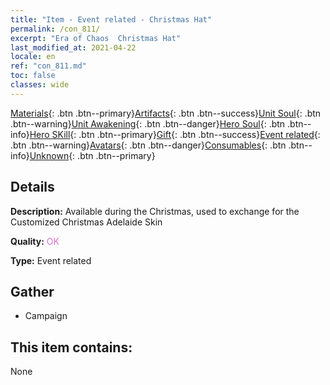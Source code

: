```yaml
---
title: "Item - Event related - Christmas Hat"
permalink: /con_811/
excerpt: "Era of Chaos  Christmas Hat"
last_modified_at: 2021-04-22
locale: en
ref: "con_811.md"
toc: false
classes: wide
---
```

 [Materials](/Items/){: .btn .btn--primary}[Artifacts](/Items/Artifacts/){: .btn .btn--success}[Unit Soul](/Items/UnitSoul/){: .btn .btn--warning}[Unit Awakening](/Items/UnitAwakening/){: .btn .btn--danger}[Hero Soul](/Items/HeroSoul/){: .btn .btn--info}[Hero SKill](/Items/HeroSkill/){: .btn .btn--primary}[Gift](/Items/Gift/){: .btn .btn--success}[Event related](/Items/Events/){: .btn .btn--warning}[Avatars](/Items/Avatars/){: .btn .btn--danger}[Consumables](/Items/Consumables/){: .btn .btn--info}[Unknown](/Items/Unknown/){: .btn .btn--primary}

## Details
 **Description:** Available during the Christmas, used to exchange for the Customized Christmas Adelaide Skin

 **Quality:** <span style="color: #DA70D6">OK</span>

 **Type:** Event related

## Gather

*    Campaign 

## This item contains:

  None

